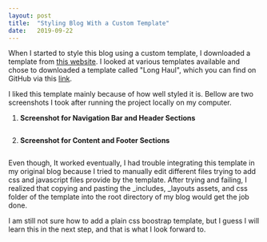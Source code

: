 ```yaml
---
layout: post
title:  "Styling Blog With a Custom Template"
date:   2019-09-22
---
```


<!-- <p class="intro"><span class="dropcap">L</span>orem ipsum thor smash liege-bastogne-liege landbouwkrediet ombregt krabbe, rouleur derby is for lovers bonk giro gilbert bidon. Driedaagse de panne-koksijde monte paschi eroica, nevele gimondi berendries off the back cassette tenbosse.</p> -->

When I started to style this blog using a custom template, I downloaded a template from [this website](https://www.wowthemes.net/jekyll-themes-templates/). I looked at various templates available and chose to downloaded a template called "Long Haul", which you can find on GitHub via this [link](https://github.com/LevytsRoman/levytsroman.github.io).

I liked this template mainly because of how well styled it is.
Bellow are two screenshots I took after running the project locally on my computer.

1. **Screenshot for Navigation Bar and Header Sections**
<img src="{{ '/assets/img/header and title.JPG' | prepend: site.baseurl }}" alt="">

2. **Screenshot for Content and Footer Sections**
<img src="{{ '/assets/img/footer and content.JPG' | prepend: site.baseurl }}" alt="">

Even though, It worked eventually, I had trouble integrating this template in my original blog because I tried to manually edit different files
trying to add css and javascript files provide by the template. After trying and failing, I realized that copying and pasting the _includes, _layouts assets, and css folder of the template into the root directory of my blog would get the job done.

I am still not sure how to add a plain css boostrap template, but I guess I will learn this in the next step, and that is what I look forward to.
